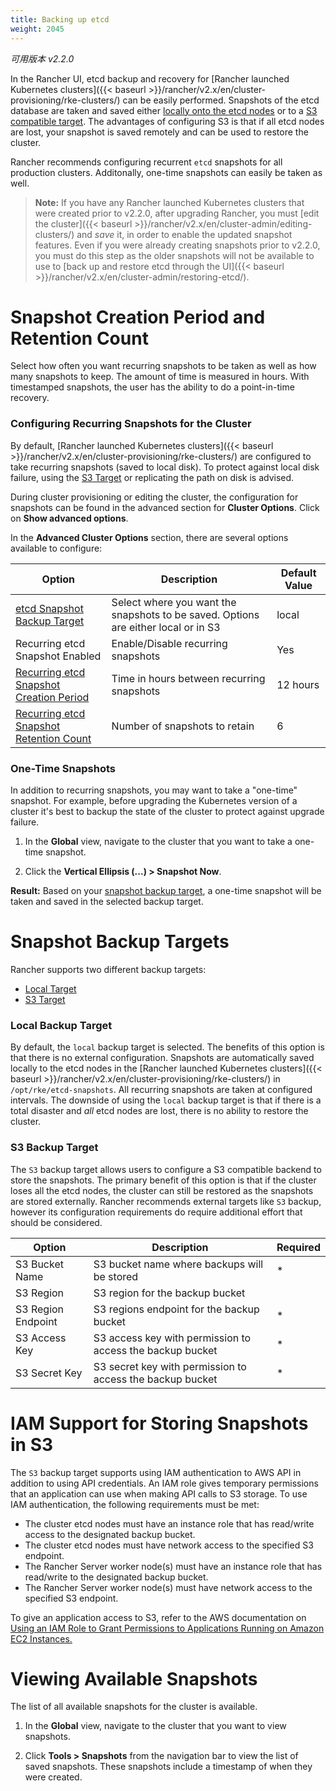 ```yaml
---
title: Backing up etcd
weight: 2045
---
```


_可用版本 v2.2.0_

In the Rancher UI, etcd backup and recovery for [Rancher launched Kubernetes clusters]({{< baseurl >}}/rancher/v2.x/en/cluster-provisioning/rke-clusters/) can be easily performed. Snapshots of the etcd database are taken and saved either [locally onto the etcd nodes](#local-backup-target) or to a [S3 compatible target](#s3-backup-target). The advantages of configuring S3 is that if all etcd nodes are lost, your snapshot is saved remotely and can be used to restore the cluster.

Rancher recommends configuring recurrent `etcd` snapshots for all production clusters. Additonally, one-time snapshots can easily be taken as well.

>**Note:** If you have any Rancher launched Kubernetes clusters that were created prior to v2.2.0, after upgrading Rancher, you must [edit the cluster]({{< baseurl >}}/rancher/v2.x/en/cluster-admin/editing-clusters/) and _save_ it, in order to enable the updated snapshot features. Even if you were already creating snapshots prior to v2.2.0, you must do this step as the older snapshots will not be available to use to [back up and restore etcd through the UI]({{< baseurl >}}/rancher/v2.x/en/cluster-admin/restoring-etcd/).

# Snapshot Creation Period and Retention Count

Select how often you want recurring snapshots to be taken as well as how many snapshots to keep. The amount of time is measured in hours. With timestamped snapshots, the user has the ability to do a point-in-time recovery.

### Configuring Recurring Snapshots for the Cluster

By default, [Rancher launched Kubernetes clusters]({{< baseurl >}}/rancher/v2.x/en/cluster-provisioning/rke-clusters/) are configured to take recurring snapshots (saved to local disk). To protect against local disk failure, using the [S3 Target](#s3-backup-target) or replicating the path on disk is advised.

During cluster provisioning or editing the cluster, the configuration for snapshots can be found in the advanced section for **Cluster Options**. Click on **Show advanced options**.

In the **Advanced Cluster Options** section, there are several options available to configure:

| Option | Description | Default Value|
| --- | ---| --- |
|[etcd Snapshot Backup Target](#snapshot-backup-targets)| Select where you want the snapshots to be saved. Options are either local or in S3 | local|
|Recurring etcd Snapshot Enabled| Enable/Disable recurring snapshots | Yes|
|[Recurring etcd Snapshot Creation Period](#snapshot-creation-period-and-retention-count) | Time in hours between recurring snapshots| 12 hours |
|[Recurring etcd Snapshot Retention Count](#snapshot-creation-period-and-retention-count)| Number of snapshots to retain| 6 |

### One-Time Snapshots

In addition to recurring snapshots, you may want to take a "one-time" snapshot. For example, before upgrading the Kubernetes version of a cluster it's best to backup the state of the cluster to protect against upgrade failure.

1. In the **Global** view, navigate to the cluster that you want to take a one-time snapshot.

2. Click the **Vertical Ellipsis (...) > Snapshot Now**.

**Result:** Based on your [snapshot backup target](#snapshot-backup-targets), a one-time snapshot will be taken and saved in the selected backup target.

# Snapshot Backup Targets

Rancher supports two different backup targets:

* [Local Target](#local-backup-target)
* [S3 Target](#s3-backup-target)

### Local Backup Target

By default, the `local` backup target is selected. The benefits of this option is that there is no external configuration. Snapshots are automatically saved locally to the etcd nodes in the [Rancher launched Kubernetes clusters]({{< baseurl >}}/rancher/v2.x/en/cluster-provisioning/rke-clusters/) in `/opt/rke/etcd-snapshots`. All recurring snapshots are taken at configured intervals. The downside of using the `local` backup target is that if there is a total disaster and _all_ etcd nodes are lost, there is no ability to restore the cluster.

### S3 Backup Target

The `S3` backup target allows users to configure a S3 compatible backend to store the snapshots. The primary benefit of this option is that if the cluster loses all the etcd nodes, the cluster can still be restored as the snapshots are stored externally. Rancher recommends external targets like `S3` backup, however its configuration requirements do require additional effort that should be considered.

| Option | Description | Required|
|---|---|---|
|S3 Bucket Name| S3 bucket name where backups will be stored| *|
|S3 Region|S3 region for the backup bucket| |
|S3 Region Endpoint|S3 regions endpoint for the backup bucket|* |
|S3 Access Key|S3 access key with permission to access the backup bucket|*|
|S3 Secret Key|S3 secret key with permission to access the backup bucket|*|

# IAM Support for Storing Snapshots in S3
The `S3` backup target supports using IAM authentication to AWS API in addition to using API credentials. An IAM role gives temporary permissions that an application can use when making API calls to S3 storage. To use IAM authentication, the following requirements must be met:

 - The cluster etcd nodes must have an instance role that has read/write access to the designated backup bucket.
 - The cluster etcd nodes must have network access to the specified S3 endpoint.
 - The Rancher Server worker node(s) must have an instance role that has read/write to the designated backup bucket.
 - The Rancher Server worker node(s) must have network access to the specified S3 endpoint.

 To give an application access to S3, refer to the AWS documentation on [Using an IAM Role to Grant Permissions to Applications Running on Amazon EC2 Instances.](https://docs.aws.amazon.com/IAM/latest/UserGuide/id_roles_use_switch-role-ec2.html)

# Viewing Available Snapshots

The list of all available snapshots for the cluster is available.

1. In the **Global** view, navigate to the cluster that you want to view snapshots.

2. Click **Tools > Snapshots** from the navigation bar to view the list of saved snapshots. These snapshots include a timestamp of when they were created.
